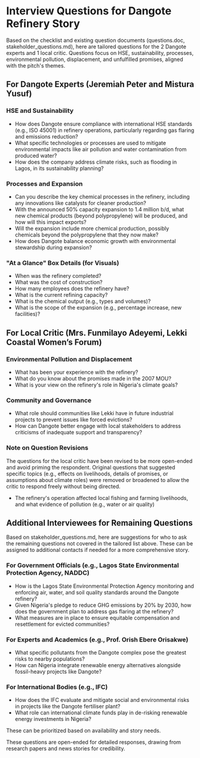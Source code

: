 # Interview Questions for Dangote Refinery Story

Based on the checklist and existing question documents (questions.doc, stakeholder_questions.md), here are tailored questions for the 2 Dangote experts and 1 local critic. Questions focus on HSE, sustainability, processes, environmental pollution, displacement, and unfulfilled promises, aligned with the pitch's themes.

## For Dangote Experts (Jeremiah Peter and Mistura Yusuf)

### HSE and Sustainability

- How does Dangote ensure compliance with international HSE standards (e.g., ISO 45001) in refinery operations, particularly regarding gas flaring and emissions reduction?
- What specific technologies or processes are used to mitigate environmental impacts like air pollution and water contamination from produced water?
- How does the company address climate risks, such as flooding in Lagos, in its sustainability planning?

### Processes and Expansion

- Can you describe the key chemical processes in the refinery, including any innovations like catalysts for cleaner production?
- With the announced 50% capacity expansion to 1.4 million b/d, what new chemical products (beyond polypropylene) will be produced, and how will this impact exports?
- Will the expansion include more chemical production, possibly chemicals beyond the polypropylene that they now make?
- How does Dangote balance economic growth with environmental stewardship during expansion?

### "At a Glance" Box Details (for Visuals)

- When was the refinery completed?
- What was the cost of construction?
- How many employees does the refinery have?
- What is the current refining capacity?
- What is the chemical output (e.g., types and volumes)?
- What is the scope of the expansion (e.g., percentage increase, new facilities)?

## For Local Critic (Mrs. Funmilayo Adeyemi, Lekki Coastal Women’s Forum)

### Environmental Pollution and Displacement

- What has been your experience with the refinery?
- What do you know about the promises made in the 2007 MOU?
- What is your view on the refinery's role in Nigeria's climate goals?

### Community and Governance

- What role should communities like Lekki have in future industrial projects to prevent issues like forced evictions?
- How can Dangote better engage with local stakeholders to address criticisms of inadequate support and transparency?

### Note on Question Revisions

The questions for the local critic have been revised to be more open-ended and avoid priming the respondent. Original questions that suggested specific topics (e.g., effects on livelihoods, details of promises, or assumptions about climate roles) were removed or broadened to allow the critic to respond freely without being directed.

* The refinery's operation affected local fishing and farming livelihoods, and what evidence of pollution (e.g., water or air quality)

## Additional Interviewees for Remaining Questions

Based on stakeholder_questions.md, here are suggestions for who to ask the remaining questions not covered in the tailored list above. These can be assigned to additional contacts if needed for a more comprehensive story.

### For Government Officials (e.g., Lagos State Environmental Protection Agency, NADDC)

- How is the Lagos State Environmental Protection Agency monitoring and enforcing air, water, and soil quality standards around the Dangote refinery?
- Given Nigeria's pledge to reduce GHG emissions by 20% by 2030, how does the government plan to address gas flaring at the refinery?
- What measures are in place to ensure equitable compensation and resettlement for evicted communities?

### For Experts and Academics (e.g., Prof. Orish Ebere Orisakwe)

- What specific pollutants from the Dangote complex pose the greatest risks to nearby populations?
- How can Nigeria integrate renewable energy alternatives alongside fossil-heavy projects like Dangote?

### For International Bodies (e.g., IFC)

- How does the IFC evaluate and mitigate social and environmental risks in projects like the Dangote fertiliser plant?
- What role can international climate funds play in de-risking renewable energy investments in Nigeria?

These can be prioritized based on availability and story needs.

These questions are open-ended for detailed responses, drawing from research papers and news stories for credibility.
